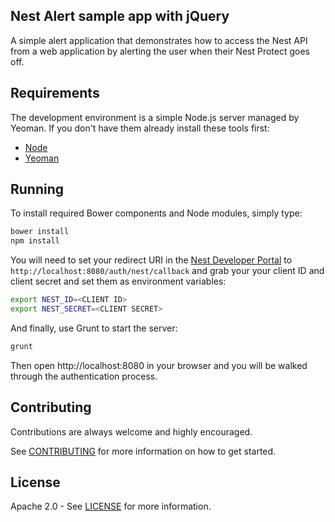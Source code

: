 ## Nest Alert sample app with jQuery

A simple alert application that demonstrates how to access the Nest API from a web application by alerting the user when their Nest Protect goes off.

## Requirements

The development environment is a simple Node.js server managed by Yeoman. If you don't have them already install these tools first:

- [Node][node]
- [Yeoman][yeoman]

## Running

To install required Bower components and Node modules, simply type:

``` sh
bower install
npm install
```

You will need to set your redirect URI in the [Nest Developer Portal][portal] to `http://localhost:8080/auth/nest/callback` and grab your your client ID and client secret and set them as environment variables:

``` sh
export NEST_ID=<CLIENT ID>
export NEST_SECRET=<CLIENT SECRET>
```

And finally, use Grunt to start the server:

```sh
grunt
```

Then open http://localhost:8080 in your browser and you will be walked through the authentication process.

## Contributing

Contributions are always welcome and highly encouraged.

See [CONTRIBUTING](CONTRIBUTING.md) for more information on how to get started.

## License

Apache 2.0 - See [LICENSE](LICENSE) for more information.

[node]: https://nodejs.org/en/download/
[yeoman]: http://yeoman.io/learning/index.html
[portal]: https://developer.nest.com/clients
